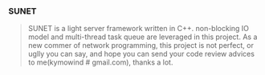 ### SUNET

> SUNET is a light server framework written in C++. non-blocking IO model and multi-thread task queue are leveraged in this project. As a new commer of network programming, this project is not perfect, or uglly you can say, and hope you can send your code review advices to me(kymowind # gmail.com), thanks a lot.
